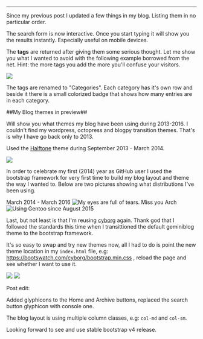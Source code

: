 
---

Since my previous post I updated a few things in my blog. Listing them in no particular order.

The search form is now interactive. Once you start typing it will show you the results instantly. Especially useful on mobile devices.

The **tags** are returned after giving them some serious thought. Let me show you what I wanted to avoid with the following example borrowed from the net. Hint: the more tags you add the more you'll confuse your visitors.

![]({|img|}/blog_converted3/tags.png)

The tags are renamed to "Categories". Each category has it's own row and beside it there is a small colorized badge that shows how many entries are in each category.

##My Blog themes in preview##

Will show you what themes my blog have been using during 2013-2016. I couldn't find my wordpress, octopress and blogpy transition themes. That's is why I have go back only to 2013.

Used the [Halftone](http://luiszuno.com/blog/downloads/halftone-html-template/) theme during September 2013 - March 2014.

![]({|img|}/blog_converted3/sep-2013.png)

In order to celebrate my first (2014) year as GitHub user I used the bootstrap framework for very first time to build my blog layout and theme the way I wanted to. Below are two pictures showing what distributions I've been using.

March 2014 - March 2016
![My eyes are full of tears. Miss you Arch]({|img|}/blog_converted3/first.png)
![Using Gentoo since August 2015]({|img|}/blog_converted3/second.png)

Last, but not least is that I'm reusing [cyborg](https://bootswatch.com/cyborg/) again. Thank god that I followed the standards this time when I transittioned the default geminiblog theme to the bootstrap framework.

It's so easy to swap and try new themes now, all I had to do is point the new theme location in my `index.html` file, e.g: https://bootswatch.com/cyborg/bootstrap.min.css , reload the page and see whether I want to use it.

![]({|img|}/blog_converted3/third.png)
![]({|img|}/blog_converted3/fourth.png)

Post edit:

Added glyphicons to the Home and Archive buttons, replaced the search button glyphicon with console one.

The blog layout is using multiple column classes, e.g: `col-md` and `col-sm`.

Looking forward to see and use stable bootstrap v4 release.
